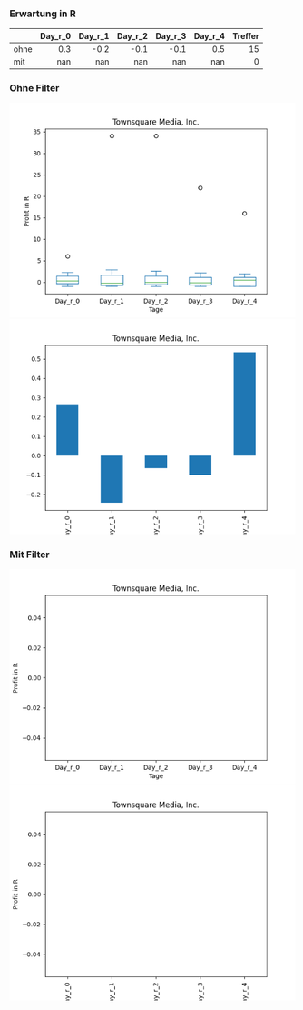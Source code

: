 ### Erwartung in R
|      |   Day_r_0 |   Day_r_1 |   Day_r_2 |   Day_r_3 |   Day_r_4 |   Treffer |
|:-----|----------:|----------:|----------:|----------:|----------:|----------:|
| ohne |       0.3 |      -0.2 |      -0.1 |      -0.1 |       0.5 |        15 |
| mit  |     nan   |     nan   |     nan   |     nan   |     nan   |         0 |

### Ohne Filter
![image info](./data/TSQ_box_all.png)
![image info](./data/TSQ_median_all.png)

### Mit Filter
![image info](./data/TSQ_box_filtered.png)
![image info](./data/TSQ_median_filtered.png)